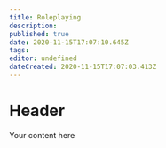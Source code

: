 ```yaml
---
title: Roleplaying
description: 
published: true
date: 2020-11-15T17:07:10.645Z
tags: 
editor: undefined
dateCreated: 2020-11-15T17:07:03.413Z
---
```


# Header
Your content here